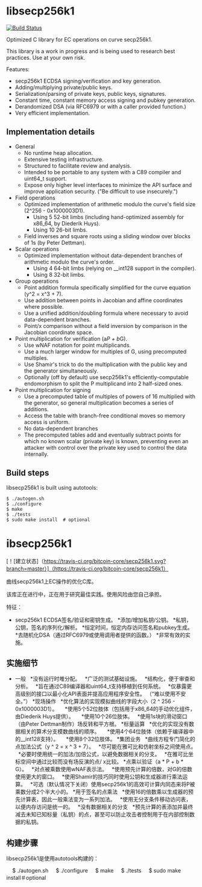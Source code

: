 libsecp256k1
============

[![Build Status](https://travis-ci.org/bitcoin-core/secp256k1.svg?branch=master)](https://travis-ci.org/bitcoin-core/secp256k1)

Optimized C library for EC operations on curve secp256k1.

This library is a work in progress and is being used to research best practices. Use at your own risk.

Features:
* secp256k1 ECDSA signing/verification and key generation.
* Adding/multiplying private/public keys.
* Serialization/parsing of private keys, public keys, signatures.
* Constant time, constant memory access signing and pubkey generation.
* Derandomized DSA (via RFC6979 or with a caller provided function.)
* Very efficient implementation.

Implementation details
----------------------

* General
  * No runtime heap allocation.
  * Extensive testing infrastructure.
  * Structured to facilitate review and analysis.
  * Intended to be portable to any system with a C89 compiler and uint64_t support.
  * Expose only higher level interfaces to minimize the API surface and improve application security. ("Be difficult to use insecurely.")
* Field operations
  * Optimized implementation of arithmetic modulo the curve's field size (2^256 - 0x1000003D1).
    * Using 5 52-bit limbs (including hand-optimized assembly for x86_64, by Diederik Huys).
    * Using 10 26-bit limbs.
  * Field inverses and square roots using a sliding window over blocks of 1s (by Peter Dettman).
* Scalar operations
  * Optimized implementation without data-dependent branches of arithmetic modulo the curve's order.
    * Using 4 64-bit limbs (relying on __int128 support in the compiler).
    * Using 8 32-bit limbs.
* Group operations
  * Point addition formula specifically simplified for the curve equation (y^2 = x^3 + 7).
  * Use addition between points in Jacobian and affine coordinates where possible.
  * Use a unified addition/doubling formula where necessary to avoid data-dependent branches.
  * Point/x comparison without a field inversion by comparison in the Jacobian coordinate space.
* Point multiplication for verification (a*P + b*G).
  * Use wNAF notation for point multiplicands.
  * Use a much larger window for multiples of G, using precomputed multiples.
  * Use Shamir's trick to do the multiplication with the public key and the generator simultaneously.
  * Optionally (off by default) use secp256k1's efficiently-computable endomorphism to split the P multiplicand into 2 half-sized ones.
* Point multiplication for signing
  * Use a precomputed table of multiples of powers of 16 multiplied with the generator, so general multiplication becomes a series of additions.
  * Access the table with branch-free conditional moves so memory access is uniform.
  * No data-dependent branches
  * The precomputed tables add and eventually subtract points for which no known scalar (private key) is known, preventing even an attacker with control over the private key used to control the data internally.

Build steps
-----------

libsecp256k1 is built using autotools:

    $ ./autogen.sh
    $ ./configure
    $ make
    $ ./tests
    $ sudo make install  # optional
ibsecp256k1
============

[！[建立状态]（https://travis-ci.org/bitcoin-core/secp256k1.svg?branch=master）]（https://travis-ci.org/bitcoin-core/secp256k1）

曲线secp256k1上EC操作的优化C库。

该库正在进行中，正在用于研究最佳实践。使用风险由您自己承担。

特征：
* secp256k1 ECDSA签名/验证和密钥生成。
*添加/增加私钥/公钥。
*私钥，公钥，签名的序列化/解析。
*恒定时间，恒定内存访问签名和pubkey生成。
*去随机化DSA（通过RFC6979或使用调用者提供的函数。）
*非常有效的实施。

实施细节
----------------------

* 一般
  *没有运行时堆分配。
  *广泛的测试基础设施。
  *结构化，便于审查和分析。
  *旨在通过C89编译器和uint64_t支持移植到任何系统。
  *仅暴露更高级别的接口以最小化API表面并提高应用程序安全性。 （“难以使用不安全。”）
*现场操作
  *优化算法的实现模拟曲线的字段大小（2 ^ 256 - 0x1000003D1）。
    *使用5个52位肢体（包括用于x86_64的手动优化组件，由Diederik Huys提供）。
    *使用10个26位肢体。
  *使用1s块的滑动窗口（由Peter Dettman制作）场反转和平方根。
*标量运算
  *优化的实现没有数据相关的算术分支模数曲线的顺序。
    *使用4个64位肢体（依赖于编译器中的__int128支持）。
    *使用8个32位肢体。
*集团业务
  *曲线方程专门简化的点加法公式（y ^ 2 = x ^ 3 + 7）。
  *尽可能在雅可比和仿射坐标之间使用点。
  *必要时使用统一的加法/加倍公式，以避免数据相关的分支。
  *在雅可比坐标空间中通过比较而没有场反演的点/ x比较。
*点乘以验证（a * P + b * G）。
  *对点被乘数使用wNAF表示法。
  *使用预先计算的倍数，对G的倍数使用更大的窗口。
  *使用Shamir的技巧同时使用公钥和生成器进行乘法运算。
  *可选（默认情况下关闭）使用secp256k1的高效可计算内同态来将P被乘数分成2个半大小的。
*用于签名的点乘法
  *使用16的倍数乘以生成器的预先计算表，因此一般乘法变为一系列加法。
  *使用无分支条件移动访问表，以便内存访问是统一的。
  *没有数据相关的分支
  *预先计算的表添加并最终减去未知已知标量（私钥）的点，甚至可以防止攻击者控制用于在内部控制数据的私钥。

构建步骤
-----------

libsecp256k1是使用autotools构建的：

    $ ./autogen.sh
    $ ./configure
    $ make
    $ ./tests
    $ sudo make install＃optional